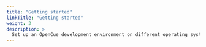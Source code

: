 ```yaml
---
title: "Getting started"
linkTitle: "Getting started"
weight: 3
description: >
  Set up an OpenCue development environment on different operating systems
---
```

